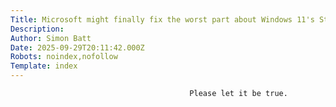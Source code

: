 ```yaml
---
Title: Microsoft might finally fix the worst part about Windows 11's Start menu web search
Description: 
Author: Simon Batt
Date: 2025-09-29T20:11:42.000Z
Robots: noindex,nofollow
Template: index
---
```


                                            Please let it be true.
                                        